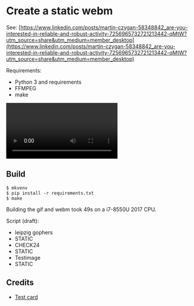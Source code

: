 # Create a static webm

See: [https://www.linkedin.com/posts/martin-czygan-58348842_are-you-interested-in-reliable-and-robust-activity-7256965732721213442-qMtW?utm_source=share&utm_medium=member_desktop](https://www.linkedin.com/posts/martin-czygan-58348842_are-you-interested-in-reliable-and-robust-activity-7256965732721213442-qMtW?utm_source=share&utm_medium=member_desktop)

Requirements:

* Python 3 and requirements
* FFMPEG
* make

![](https://github.com/golang-leipzig/golang-leipzig.github.io/raw/refs/heads/source/static/images/meetup-45/anim.webm)

## Build

```shell
$ mkvenv
$ pip install -r requirements.txt
$ make
```

Building the gif and webm took 49s on a i7-8550U 2017 CPU.

Script (draft):

* leipzig gophers
* STATIC
* CHECK24
* STATIC
* Testimage
* STATIC

## Credits

* [Test card](https://en.wikipedia.org/wiki/Test_card)
